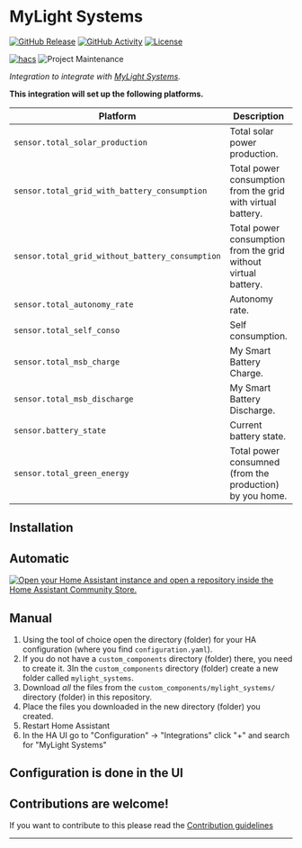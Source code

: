 # MyLight Systems

[![GitHub Release][releases-shield]][releases]
[![GitHub Activity][commits-shield]][commits]
[![License][license-shield]](LICENSE)

[![hacs][hacsbadge]][hacs]
![Project Maintenance][maintenance-shield]

_Integration to integrate with [MyLight Systems][mylight_systems]._

**This integration will set up the following platforms.**

| Platform                                        | Description                                                    | Unit | Implemented        |
|-------------------------------------------------|----------------------------------------------------------------|------|--------------------|
| `sensor.total_solar_production`                 | Total solar power production.                                  | W/h  | :white_check_mark: |
| `sensor.total_grid_with_battery_consumption`    | Total power consumption from the grid with virtual battery.    | W/h  | :white_check_mark: |
| `sensor.total_grid_without_battery_consumption` | Total power consumption from the grid without virtual battery. | W/h  | :white_check_mark: |
| `sensor.total_autonomy_rate`                    | Autonomy rate.                                                 | %    | :white_check_mark: |
| `sensor.total_self_conso`                       | Self consumption.                                              | %    | :white_check_mark: |
| `sensor.total_msb_charge`                       | My Smart Battery Charge.                                       | W/h  | :white_check_mark: |
| `sensor.total_msb_discharge`                    | My Smart Battery Discharge.                                    | W/h  | :white_check_mark: |
| `sensor.battery_state`                          | Current battery state.                                         | kW   | :white_check_mark: |
| `sensor.total_green_energy`                     | Total power consumned (from the production) by you home.       | W/h  | :white_check_mark: |

## Installation

## Automatic

[![Open your Home Assistant instance and open a repository inside the Home Assistant Community Store.](https://my.home-assistant.io/badges/hacs_repository.svg)](https://my.home-assistant.io/redirect/hacs_repository/?owner=acesyde&repository=hassio_mylight_integration&category=integration)

## Manual

1. Using the tool of choice open the directory (folder) for your HA configuration (where you find `configuration.yaml`).
2. If you do not have a `custom_components` directory (folder) there, you need to create it.
3In the `custom_components` directory (folder) create a new folder called `mylight_systems`.
3. Download _all_ the files from the `custom_components/mylight_systems/` directory (folder) in this repository.
4. Place the files you downloaded in the new directory (folder) you created.
5. Restart Home Assistant
6. In the HA UI go to "Configuration" -> "Integrations" click "+" and search for "MyLight Systems"

## Configuration is done in the UI

## Contributions are welcome!

If you want to contribute to this please read the [Contribution guidelines](CONTRIBUTING.md)

***

[mylight_systems]: https://www.mylight-systems.com/

[commits-shield]: https://img.shields.io/github/commit-activity/y/acesyde/hassio_mylight_integration.svg?style=for-the-badge

[commits]: https://github.com/acesyde/hassio_mylight_integration/commits/main

[hacs]: https://github.com/hacs/integration

[hacsbadge]: https://img.shields.io/badge/HACS-Custom-orange.svg?style=for-the-badge

[license-shield]: https://img.shields.io/github/license/acesyde/hassio_mylight_integration.svg?style=for-the-badge

[maintenance-shield]: https://img.shields.io/badge/maintainer-Pierre%20Emmanuel%20Mercier%20%40acesyde-blue.svg?style=for-the-badge

[releases-shield]: https://img.shields.io/github/release/acesyde/hassio_mylight_integration.svg?style=for-the-badge

[releases]: https://github.com/acesyde/hassio_mylight_integration/releases
